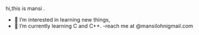 hi,this is mansi .
- 👀 I’m interested in learning new things,
- 🌱 I’m currently learning C and C++.
-reach me at @mansilohnigmail.com

<!---
mansilohni13/mansilohni13 is a ✨ special ✨ repository because its `README.md` (this file) appears on your GitHub profile.
You can click the Preview link to take a look at your changes.
--->
